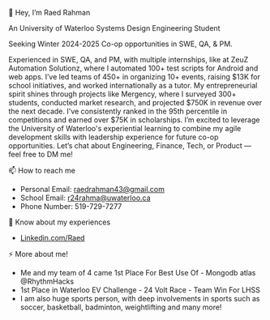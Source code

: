 👋 Hey, I’m Raed Rahman

An University of Waterloo Systems Design Engineering Student 

Seeking Winter 2024-2025 Co-op opportunities in SWE, QA, & PM.

Experienced in SWE, QA, and PM, with multiple internships, like at ZeuZ Automation Solutionz, where I automated 100+ test scripts for Android and web apps. I’ve led teams of 450+ in organizing 10+ events, raising $13K for school initiatives, and worked internationally as a tutor. My entrepreneurial spirit shines through projects like Mergency, where I surveyed 300+ students, conducted market research, and projected $750K in revenue over the next decade. I've consistently ranked in the 95th percentile in competitions and earned over $75K in scholarships.
I’m excited to leverage the University of Waterloo's experiential learning to combine my agile development skills with leadership experience for future co-op opportunities. Let’s chat about Engineering, Finance, Tech, or Product — feel free to DM me!

📫 How to reach me
  - Personal Email: raedrahman43@gmail.com
  - School Email: r24rahma@uwaterloo.ca
  - Phone Number: 519-729-7277
    
📄 Know about my experiences
- [Linkedin.com/Raed](https://www.linkedin.com/in/raed-rahman-a59073203/)

⚡ More about me!
- Me and my team of 4 came 1st Place For Best Use Of - Mongodb atlas @RhythmHacks
- 1st Place in Waterloo EV Challenge - 24 Volt Race - Team Win For LHSS
- I am also huge sports person, with deep involvements in sports such as soccer, basketball, badminton, weightlifting and many more! 

<!---
raedrahman43/raedrahman43 is a ✨ special ✨ repository because its `README.md` (this file) appears on your GitHub profile.
You can click the Preview link to take a look at your changes.
--->
